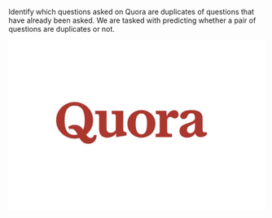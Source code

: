Identify which questions asked on Quora are duplicates of questions that have already been asked.
We are tasked with predicting whether a pair of questions are duplicates or not.

![](20190211224126-quora-logo-crop.jpeg)
